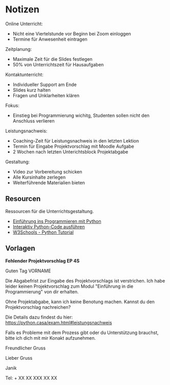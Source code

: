 # Notizen

Online Unterricht:
* Nicht eine Viertelstunde vor Beginn bei Zoom einloggen
* Termine für Anwesenheit eintragen

Zeitplanung:
* Maximale Zeit für die Slides festlegen
* 50% von Unterrichtszeit für Hausaufgaben

Kontaktunterricht:
* Individueller Support am Ende
* Slides kurz halten
* Fragen und Unklarheiten klären

Fokus:
* Einstieg bei Programmierung wichitg, Studenten sollen nicht den Anschluss verlieren

Leistungsnachweis:
* Coaching-Zeit für Leistungsnachweis in den letzten Lektion
* Termin für Eingabe Projektvorschlag mit Moodle Aufgabe
* 2 Wochen nach letzten Unterichtsblock Projektabgabe

Gestaltung:
* Video zur Vorbereitung schicken
* Alle Kursinhalte zerlegen
* Weiterführende Materialien bieten

## Resourcen

Ressourcen für die Unterrichtsgestaltung.

* [Einführung ins Programmieren mit Python](https://pythonbuch.com)
* [Interaktiv Python-Code ausführen](https://trinket.io/)
* [W3Schools - Python Tutorial](https://www.w3schools.com/python)

## Vorlagen

**Fehlender Projektvorschlag EP 4S**

Guten Tag VORNAME

Die Abgabefrist zur Eingabe des Projektvorschlags ist verstrichen. Ich habe leider keinen Projektvorschlag zum Modul "Einführung in die Programmierung" von dir erhalten.  

Ohne Projektabgabe, kann ich keine Benotung machen. Kannst du den Projektvorschlag nachreichen?

Die Details dazu findest du hier: https://python.casa/exam.html#leistungsnachweis  

Falls es Probleme mit dem Prozess gibt oder du Unterstützung brauchst, bitte ich dich mit mir Konakt aufzunehmen.  

Freundlicher Gruss

Lieber Gruss  

Janik  

Tel: + XX XX XXX XX XX